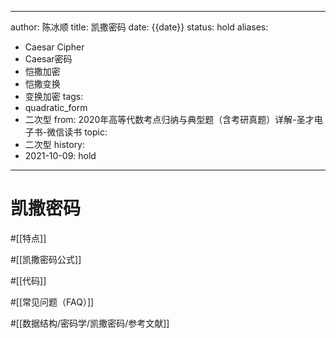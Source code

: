 
---
author: 陈冰顺
title: 凯撒密码
date: {{date}}
status: hold
aliases: 
- Caesar Cipher
- Caesar密码
- 恺撒加密
- 恺撒变换
- 变换加密
tags: 
- quadratic_form
- 二次型
from: 2020年高等代数考点归纳与典型题（含考研真题）详解-圣才电子书-微信读书 
topic:
- 二次型
history:
- 2021-10-09: hold
---

# 凯撒密码
#[[特点]]

#[[凯撒密码公式]]

#[[代码]]

#[[常见问题（FAQ）]]

#[[数据结构/密码学/凯撒密码/参考文献]]

